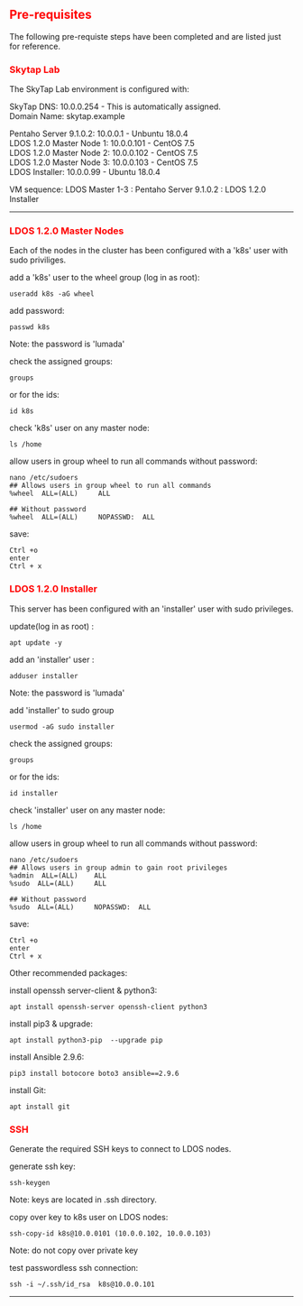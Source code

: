 ## <font color='red'>Pre-requisites</font>
The following pre-requiste steps have been completed and are listed just for reference.  

### <font color='red'>Skytap Lab</font>
The SkyTap Lab environment is configured with:  

SkyTap DNS: 10.0.0.254 - This is automatically assigned.  
Domain Name: skytap.example  

Pentaho Server 9.1.0.2: 10.0.0.1 - Unbuntu 18.0.4  
LDOS 1.2.0 Master Node 1: 10.0.0.101 - CentOS 7.5  
LDOS 1.2.0 Master Node 2: 10.0.0.102 - CentOS 7.5  
LDOS 1.2.0 Master Node 3: 10.0.0.103 - CentOS 7.5  
LDOS Installer: 10.0.0.99 - Ubuntu 18.0.4  

VM sequence: LDOS Master 1-3 : Pentaho Server 9.1.0.2 : LDOS 1.2.0 Installer  

---


### <font color='red'>LDOS 1.2.0 Master Nodes</font>
Each of the nodes in the cluster has been configured with a 'k8s' user with sudo priviliges.

add a 'k8s' user to the wheel group (log in as root):
```
useradd k8s -aG wheel
```
add password:
```
passwd k8s
```
Note: the password is 'lumada'  

check the assigned groups:
```
groups
```
or for the ids:
```
id k8s
```
check 'k8s' user on any master node:
```
ls /home
```
allow users in group wheel to run all commands without password:
```
nano /etc/sudoers
## Allows users in group wheel to run all commands
%wheel  ALL=(ALL)     ALL

## Without password
%wheel  ALL=(ALL)     NOPASSWD:  ALL
```
save:
```
Ctrl +o
enter
Ctrl + x
```

### <font color='red'>LDOS 1.2.0 Installer</font>
This server has been configured with an 'installer' user with sudo privileges.  

update(log in as root) :
```
apt update -y
```
add an 'installer' user :
```
adduser installer
```
Note: the password is 'lumada'  

add 'installer' to sudo group
```
usermod -aG sudo installer
```
check the assigned groups:
```
groups
```
or for the ids:
```
id installer
```
check 'installer' user on any master node:
```
ls /home
```
allow users in group wheel to run all commands without password:
```
nano /etc/sudoers
## Allows users in group admin to gain root privileges
%admin  ALL=(ALL)    ALL
%sudo  ALL=(ALL)     ALL  

## Without password
%sudo  ALL=(ALL)     NOPASSWD:  ALL
```
save:
```
Ctrl +o
enter
Ctrl + x
```

Other recommended packages:

install openssh server-client & python3:
```
apt install openssh-server openssh-client python3
```
install pip3 & upgrade:
```
apt install python3-pip  --upgrade pip
```
install Ansible 2.9.6:
```
pip3 install botocore boto3 ansible==2.9.6
```
install Git:
```
apt install git
```


### <font color='red'>SSH</font>
Generate the required SSH keys to connect to LDOS nodes.

generate ssh key:
```
ssh-keygen
```
Note: keys are located in .ssh directory.

copy over key to k8s user on LDOS nodes:
```
ssh-copy-id k8s@10.0.0101 (10.0.0.102, 10.0.0.103)
```
Note: do not copy over private key  

test passwordless ssh connection:
```
ssh -i ~/.ssh/id_rsa  k8s@10.0.0.101
```


---